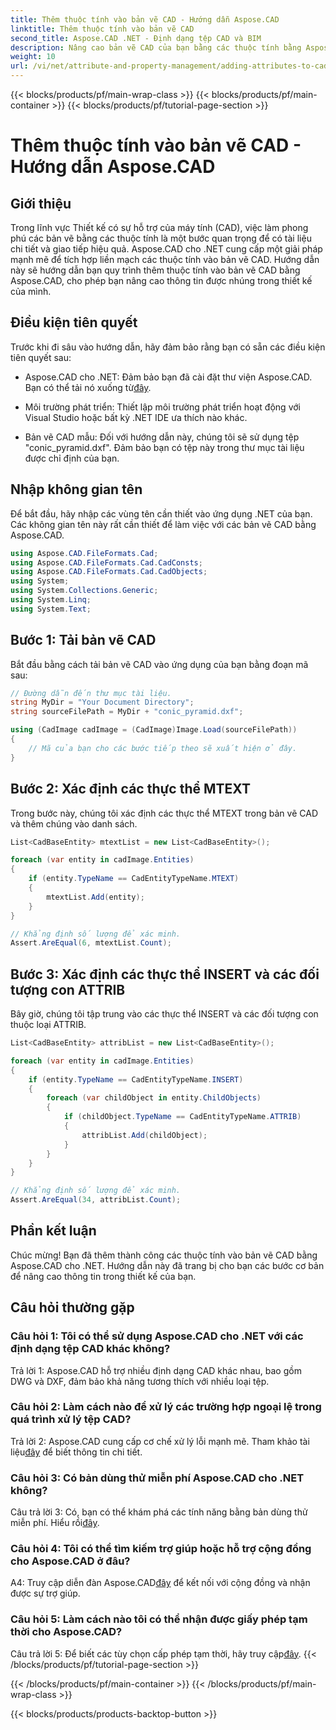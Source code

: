 ```yaml
---
title: Thêm thuộc tính vào bản vẽ CAD - Hướng dẫn Aspose.CAD
linktitle: Thêm thuộc tính vào bản vẽ CAD
second_title: Aspose.CAD .NET - Định dạng tệp CAD và BIM
description: Nâng cao bản vẽ CAD của bạn bằng các thuộc tính bằng Aspose.CAD cho .NET. Hãy làm theo hướng dẫn từng bước của chúng tôi để tích hợp liền mạch.
weight: 10
url: /vi/net/attribute-and-property-management/adding-attributes-to-cad-drawings/
---
```


{{< blocks/products/pf/main-wrap-class >}}
{{< blocks/products/pf/main-container >}}
{{< blocks/products/pf/tutorial-page-section >}}

# Thêm thuộc tính vào bản vẽ CAD - Hướng dẫn Aspose.CAD

## Giới thiệu

Trong lĩnh vực Thiết kế có sự hỗ trợ của máy tính (CAD), việc làm phong phú các bản vẽ bằng các thuộc tính là một bước quan trọng để có tài liệu chi tiết và giao tiếp hiệu quả. Aspose.CAD cho .NET cung cấp một giải pháp mạnh mẽ để tích hợp liền mạch các thuộc tính vào bản vẽ CAD. Hướng dẫn này sẽ hướng dẫn bạn quy trình thêm thuộc tính vào bản vẽ CAD bằng Aspose.CAD, cho phép bạn nâng cao thông tin được nhúng trong thiết kế của mình.

## Điều kiện tiên quyết

Trước khi đi sâu vào hướng dẫn, hãy đảm bảo rằng bạn có sẵn các điều kiện tiên quyết sau:

-  Aspose.CAD cho .NET: Đảm bảo bạn đã cài đặt thư viện Aspose.CAD. Bạn có thể tải nó xuống từ[đây](https://releases.aspose.com/cad/net/).

- Môi trường phát triển: Thiết lập môi trường phát triển hoạt động với Visual Studio hoặc bất kỳ .NET IDE ưa thích nào khác.

- Bản vẽ CAD mẫu: Đối với hướng dẫn này, chúng tôi sẽ sử dụng tệp "conic_pyramid.dxf". Đảm bảo bạn có tệp này trong thư mục tài liệu được chỉ định của bạn.

## Nhập không gian tên

Để bắt đầu, hãy nhập các vùng tên cần thiết vào ứng dụng .NET của bạn. Các không gian tên này rất cần thiết để làm việc với các bản vẽ CAD bằng Aspose.CAD.

```csharp
using Aspose.CAD.FileFormats.Cad;
using Aspose.CAD.FileFormats.Cad.CadConsts;
using Aspose.CAD.FileFormats.Cad.CadObjects;
using System;
using System.Collections.Generic;
using System.Linq;
using System.Text;
```

## Bước 1: Tải bản vẽ CAD

Bắt đầu bằng cách tải bản vẽ CAD vào ứng dụng của bạn bằng đoạn mã sau:

```csharp
// Đường dẫn đến thư mục tài liệu.
string MyDir = "Your Document Directory";
string sourceFilePath = MyDir + "conic_pyramid.dxf";

using (CadImage cadImage = (CadImage)Image.Load(sourceFilePath))
{
    // Mã của bạn cho các bước tiếp theo sẽ xuất hiện ở đây.
}
```

## Bước 2: Xác định các thực thể MTEXT

Trong bước này, chúng tôi xác định các thực thể MTEXT trong bản vẽ CAD và thêm chúng vào danh sách.

```csharp
List<CadBaseEntity> mtextList = new List<CadBaseEntity>();

foreach (var entity in cadImage.Entities)
{
    if (entity.TypeName == CadEntityTypeName.MTEXT)
    {
        mtextList.Add(entity);
    }
}

// Khẳng định số lượng để xác minh.
Assert.AreEqual(6, mtextList.Count);
```

## Bước 3: Xác định các thực thể INSERT và các đối tượng con ATTRIB

Bây giờ, chúng tôi tập trung vào các thực thể INSERT và các đối tượng con thuộc loại ATTRIB.

```csharp
List<CadBaseEntity> attribList = new List<CadBaseEntity>();

foreach (var entity in cadImage.Entities)
{
    if (entity.TypeName == CadEntityTypeName.INSERT)
    {
        foreach (var childObject in entity.ChildObjects)
        {
            if (childObject.TypeName == CadEntityTypeName.ATTRIB)
            {
                attribList.Add(childObject);
            }
        }
    }
}

// Khẳng định số lượng để xác minh.
Assert.AreEqual(34, attribList.Count);
```

## Phần kết luận

Chúc mừng! Bạn đã thêm thành công các thuộc tính vào bản vẽ CAD bằng Aspose.CAD cho .NET. Hướng dẫn này đã trang bị cho bạn các bước cơ bản để nâng cao thông tin trong thiết kế của bạn.

## Câu hỏi thường gặp

### Câu hỏi 1: Tôi có thể sử dụng Aspose.CAD cho .NET với các định dạng tệp CAD khác không?

Trả lời 1: Aspose.CAD hỗ trợ nhiều định dạng CAD khác nhau, bao gồm DWG và DXF, đảm bảo khả năng tương thích với nhiều loại tệp.

### Câu hỏi 2: Làm cách nào để xử lý các trường hợp ngoại lệ trong quá trình xử lý tệp CAD?

 Trả lời 2: Aspose.CAD cung cấp cơ chế xử lý lỗi mạnh mẽ. Tham khảo tài liệu[đây](https://reference.aspose.com/cad/net/) để biết thông tin chi tiết.

### Câu hỏi 3: Có bản dùng thử miễn phí Aspose.CAD cho .NET không?

 Câu trả lời 3: Có, bạn có thể khám phá các tính năng bằng bản dùng thử miễn phí. Hiểu rồi[đây](https://releases.aspose.com/).

### Câu hỏi 4: Tôi có thể tìm kiếm trợ giúp hoặc hỗ trợ cộng đồng cho Aspose.CAD ở đâu?

 A4: Truy cập diễn đàn Aspose.CAD[đây](https://forum.aspose.com/c/cad/19) để kết nối với cộng đồng và nhận được sự trợ giúp.

### Câu hỏi 5: Làm cách nào tôi có thể nhận được giấy phép tạm thời cho Aspose.CAD?

 Câu trả lời 5: Để biết các tùy chọn cấp phép tạm thời, hãy truy cập[đây](https://purchase.aspose.com/temporary-license/).
{{< /blocks/products/pf/tutorial-page-section >}}

{{< /blocks/products/pf/main-container >}}
{{< /blocks/products/pf/main-wrap-class >}}

{{< blocks/products/products-backtop-button >}}
